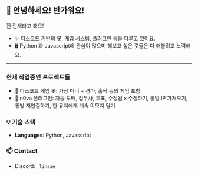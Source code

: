 ## 👋 안녕하세요! 반가워요!

전 린새라고 해요!

- ✨ 디스코드 기반의 봇, 게임 시스템, 플러그인 등을 다루고 있어요.
- 🖥️ Python 과 Javascript에 관심이 많으며 해보고 싶은 것들은 다 해볼려고 노력해요.

---

### 현재 작업중인 프로젝트들
- 🎲 디스코드 게임 봇: 가상 머니 + 경마, 홀짝 등의 게임 포함
- 🧩 n0va 플러그인: 자동 도배, 접두사, 투표, 수정됨 x 수정하기, 통방 IP 가져오기, 통방 재연결하기, 한 유저에게 계속 이모지 달기

### 💡 기술 스택
- **Languages**: Python, Javascript

### 📫 Contact
- Discord: `_linsae`
